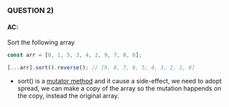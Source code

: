 ### QUESTION 2)

#### AC:
Sort the following array

```javascript
const arr = [0, 1, 5, 3, 4, 2, 9, 7, 8, 6];

[...arr].sort().reverse(); // [9, 8, 7, 6, 5, 4, 3, 2, 1, 0]
```

- sort() is a [mutator method](https://www.educative.io/edpresso/javascript-mutator-methods) and it cause a 
side-effect, we need to adopt spread, we can make a copy of the array so the mutation happends on the copy, instead the original array.

